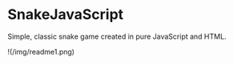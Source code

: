 # SnakeJavaScript
Simple, classic snake game created in pure JavaScript and HTML.

!(/img/readme1.png)

